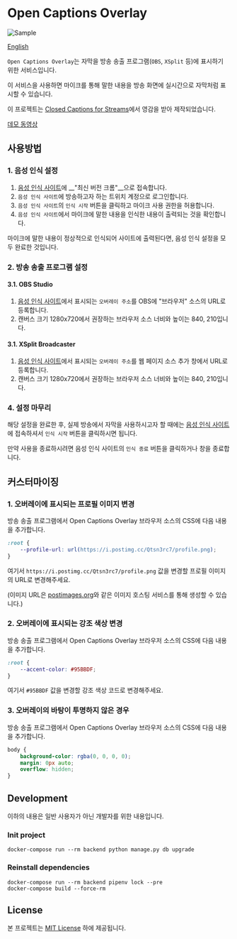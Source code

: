 # Open Captions Overlay

![Sample](./sample.gif)

[English](README_ENG.md)

`Open Captions Overlay`는 자막을 방송 송출 프로그램(`OBS`, `XSplit` 등)에 표시하기 위한 서비스입니다.

이 서비스을 사용하면 마이크를 통해 말한 내용을 방송 화면에 실시간으로 자막처럼 표시할 수 있습니다.

이 프로젝트는 [Closed Captions for Streams](https://www.twitch.tv/ext/xxwoffr2lnpxrgpq228mawvdgxetip)에서 영감을 받아 제작되었습니다.

[데모 동영상](https://youtu.be/CAIVO6aMgs4)

## 사용방법

### 1. 음성 인식 설정

1. [음성 인식 사이트](https://cc-overlay.update.sh/recognition)에 __"최신 버전 크롬"__으로 접속합니다.
2. `음성 인식 사이트`에 방송하고자 하는 트위치 계정으로 로그인합니다.
3. `음성 인식 사이트`의 `인식 시작` 버튼을 클릭하고 마이크 사용 권한을 허용합니다.
4. `음성 인식 사이트`에서 마이크에 말한 내용을 인식한 내용이 출력되는 것을 확인합니다.

마이크에 말한 내용이 정상적으로 인식되어 사이트에 출력된다면, 음성 인식 설정을 모두 완료한 것입니다.

### 2. 방송 송출 프로그램 설정

#### 3.1. OBS Studio

1. [음성 인식 사이트](https://cc-overlay.update.sh/recognition)에서 표시되는 `오버레이 주소`를 OBS에 "브라우저" 소스의 URL로 등록합니다.
2. 캔버스 크기 1280x720에서 권장하는 브라우저 소스 너비와 높이는 840, 210입니다.

#### 3.1. XSplit Broadcaster

1. [음성 인식 사이트](https://cc-overlay.update.sh/recognition)에서 표시되는 `오버레이 주소`를 웹 페이지 소스 추가 창에서 URL로 등록합니다.
2. 캔버스 크기 1280x720에서 권장하는 브라우저 소스 너비와 높이는 840, 210입니다.

### 4. 설정 마무리

해당 설정을 완료한 후, 실제 방송에서 자막을 사용하시고자 할 때에는 [음성 인식 사이트](https://cc-overlay.update.sh/recognition)에 접속하셔서 `인식 시작` 버튼을 클릭하시면 됩니다.

만약 사용을 종료하시려면 음성 인식 사이트의 `인식 종료` 버튼을 클릭하거나 창을 종료합니다.

## 커스터마이징

### 1. 오버레이에 표시되는 프로필 이미지 변경

방송 송출 프로그램에서 Open Captions Overlay 브라우저 소스의 CSS에 다음 내용을 추가합니다.

```css
:root {
    --profile-url: url(https://i.postimg.cc/Qtsn3rc7/profile.png);
}
```

여기서 `https://i.postimg.cc/Qtsn3rc7/profile.png` 값을 변경할 프로필 이미지의 URL로 변경해주세요.

(이미지 URL은 [postimages.org](https://postimages.org/)와 같은 이미지 호스팅 서비스를 통해 생성할 수 있습니다.)

### 2. 오버레이에 표시되는 강조 색상 변경

방송 송출 프로그램에서 Open Captions Overlay 브라우저 소스의 CSS에 다음 내용을 추가합니다.

```css
:root {
    --accent-color: #95BBDF;
}
```

여기서 `#95BBDF` 값을 변경할 강조 색상 코드로 변경해주세요.

### 3. 오버레이의 바탕이 투명하지 않은 경우

방송 송출 프로그램에서 Open Captions Overlay 브라우저 소스의 CSS에 다음 내용을 추가합니다.

```css
body {
    background-color: rgba(0, 0, 0, 0);
    margin: 0px auto;
    overflow: hidden;
}
```

## Development

이하의 내용은 일반 사용자가 아닌 개발자를 위한 내용입니다.

### Init project

```
docker-compose run --rm backend python manage.py db upgrade
```

### Reinstall dependencies

```
docker-compose run --rm backend pipenv lock --pre
docker-compose build --force-rm
```

## License

본 프로젝트는 [MIT License](./LICENSE) 하에 제공됩니다.
